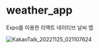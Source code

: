 # weather_app
Expo를 이용한 리액트 네이티브 날씨 앱

![KakaoTalk_20221125_021107624](https://user-images.githubusercontent.com/101559564/203840142-90a2df1d-4d50-4b9a-82c5-e1e46d6d32b0.jpg)
